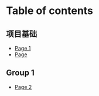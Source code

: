 # Table of contents

## 项目基础

* [Page 1](README.md)
* [Page](xiang-mu-ji-chu/page.md)

## Group 1

* [Page 2](group-1/page-2.md)
